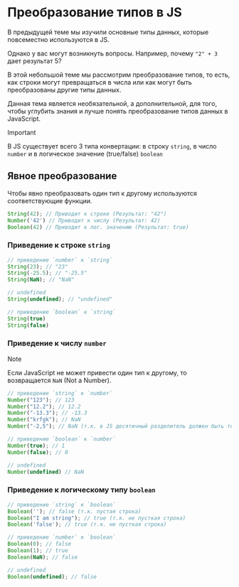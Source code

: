 # Преобразование типов в JS

В предыдущей теме мы изучили основные типы данных, которые повсеместно используются в JS.

Однако у вас могут возникнуть вопросы. Например, почему `"2" + 3` дает результат 5?

В этой небольшой теме мы рассмотрим преобразование типов, то есть, как строки могут превращаться в числа или как могут быть преобразованы другие типы данных.

Данная тема является необязательной, а дополнительной, для того, чтобы углубить знания и лучше понять преобразование типов данных в JavaScript.

> [!IMPORTANT]
> В JS существует всего 3 типа конвертации: в строку `string`, в число `number` и в логическое значение (true/false) `boolean`

## Явное преобразование

Чтобы явно преобразовать один тип к другому используются соответствующие функции.

```js
String(42); // Приводит к строке (Результат: "42")
Number('42') // Приводит к числу (Результат: 42)
Boolean(42) // Приводит к лог. значению (Результат: true)
```

### Приведение к строке `string`
```js
// приведение `number` к `string`
String(23); // "23"
String(-25.5); // "-25.5"
String(NaN); // "NaN"

// undefined
String(undefined); // "undefined"

// приведение `boolean` к `string`
String(true)
String(false)
```

### Приведение к числу `number`

> [!NOTE]
> Если JavaScript не может привести один тип к другому, то возвращается  `NaN` (Not a Number).

```js
// приведение `string` к `number`
Number("123"); // 123
Number("12.2"); // 12.2
Number("-13.3"); // -13.3
Number("krfgk"); // NaN
Number("-2,5"); // NaN (т.к. в JS десятичный разделитель должен быть точкой, а не запятой)

// приведение `boolean` к `number`
Number(true); // 1
Number(false); // 0

// undefined
Number(undefined) // NaN
```

### Приведение к логическому типу `boolean`

```js
// приведение `string` к `boolean`
Boolean(''); // false (т.к. пустая строка)
Boolean("I am string"); // true (т.к. не пусткая строка)
Boolean('false'); // true (т.к. не пусткая строка)

// приведение `number` к `boolean`
Boolean(0); // false
Boolean(1); // true
Boolean(NaN); // false

// undefined
Boolean(undefined); // false
```